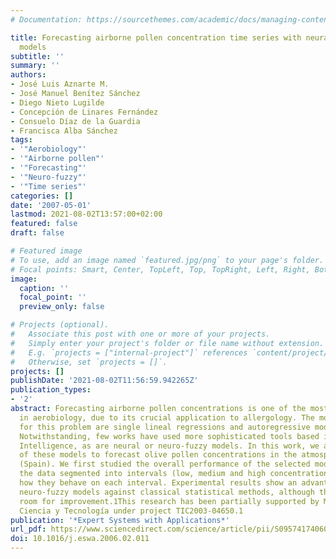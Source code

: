 ```yaml
---
# Documentation: https://sourcethemes.com/academic/docs/managing-content/

title: Forecasting airborne pollen concentration time series with neural and neuro-fuzzy
  models
subtitle: ''
summary: ''
authors:
- José Luis Aznarte M.
- José Manuel Benítez Sánchez
- Diego Nieto Lugilde
- Concepción de Linares Fernández
- Consuelo Díaz de la Guardia
- Francisca Alba Sánchez
tags:
- '"Aerobiology"'
- '"Airborne pollen"'
- '"Forecasting"'
- '"Neuro-fuzzy"'
- '"Time series"'
categories: []
date: '2007-05-01'
lastmod: 2021-08-02T13:57:00+02:00
featured: false
draft: false

# Featured image
# To use, add an image named `featured.jpg/png` to your page's folder.
# Focal points: Smart, Center, TopLeft, Top, TopRight, Left, Right, BottomLeft, Bottom, BottomRight.
image:
  caption: ''
  focal_point: ''
  preview_only: false

# Projects (optional).
#   Associate this post with one or more of your projects.
#   Simply enter your project's folder or file name without extension.
#   E.g. `projects = ["internal-project"]` references `content/project/deep-learning/index.md`.
#   Otherwise, set `projects = []`.
projects: []
publishDate: '2021-08-02T11:56:59.942265Z'
publication_types:
- '2'
abstract: Forecasting airborne pollen concentrations is one of the most studied topics
  in aerobiology, due to its crucial application to allergology. The most used tools
  for this problem are single lineal regressions and autoregressive models (ARIMA).
  Notwithstanding, few works have used more sophisticated tools based in Artificial
  Intelligence, as are neural or neuro-fuzzy models. In this work, we applied some
  of these models to forecast olive pollen concentrations in the atmosphere of Granada
  (Spain). We first studied the overall performance of the selected models, then considering
  the data segmented into intervals (low, medium and high concentration), to test
  how they behave on each interval. Experimental results show an advantage of the
  neuro-fuzzy models against classical statistical methods, although there is still
  room for improvement.1This research has been partially supported by Ministerio de
  Ciencia y Tecnología under project TIC2003-04650.1
publication: '*Expert Systems with Applications*'
url_pdf: https://www.sciencedirect.com/science/article/pii/S0957417406000972
doi: 10.1016/j.eswa.2006.02.011
---
```

